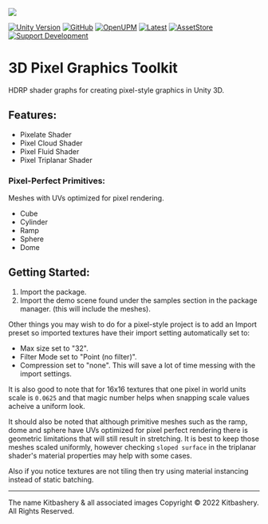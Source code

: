 <!-- ONLINE DOCUMENTATION FOUND @ https://kitbashery.com/docs/3d-pixel-graphics-toolkit -->



![](https://kitbashery.com/assets/images/kitbashery-github-banner.jpg)

[![Unity Version](https://img.shields.io/badge/Unity-2021.3%2B-blue.svg)](https://unity3d.com/get-unity/download)
[![GitHub](https://img.shields.io/github/license/kitbashery/modular-ai.svg)](https://github.com/Kitbashery/3D-Pixel-Graphics-Toolkit/blob/main/LICENSE.md)
[![OpenUPM](https://img.shields.io/badge/Install-openUPM-blue)](https://openupm.com/packages/com.kitbashery.3d-pixel-graphics-toolkit.html)
[![Latest](https://img.shields.io/badge/Manual%20Install-.unitypackage-blue)](https://github.com/Kitbashery/kitbashery.github.io/raw/main/assets/packages/3D-Pixel-Graphics-Toolkit.unitypackage)
[![AssetStore](https://img.shields.io/badge/Download%20LTS-Asset%20Store-blue)](https://assetstore.unity.com/packages/slug/233054)
[![Support Development](https://img.shields.io/badge/Ko--fi-Support%20Development-%23ff5f5f)](https://ko-fi.com/S6S8EKDY5)

# 3D Pixel Graphics Toolkit

HDRP shader graphs for creating pixel-style graphics in Unity 3D.

## Features:

* Pixelate Shader
* Pixel Cloud Shader
* Pixel Fluid Shader
* Pixel Triplanar Shader

### Pixel-Perfect Primitives:
Meshes with UVs optimized for pixel rendering.

* Cube
* Cylinder
* Ramp
* Sphere
* Dome

## Getting Started:

1. Import the package.
2. Import the demo scene found under the samples section in the package manager. (this will include the meshes).

Other things you may wish to do for a pixel-style project is to add an Import preset so imported textures have their import setting automatically set to:
* Max size set to "32".
* Filter Mode set to "Point (no filter)".
* Compression set to "none".
This will save a lot of time messing with the import settings.

It is also good to note that for 16x16 textures that one pixel in world units scale is `0.0625` and that magic number helps when snapping scale values acheive a uniform look.

It should also be noted that although primitive meshes such as the ramp, dome and sphere have UVs optimized for pixel perfect rendering there is geometric limitations that will still result in stretching. It is best to keep those meshes scaled uniformly, however checking `sloped surface` in the triplanar shader's material properties may help with some cases.

Also if you notice textures are not tiling then try using material instancing instead of static batching.

---- 
The name Kitbashery & all associated images Copyright &copy; 2022 Kitbashery. All Rights Reserved.